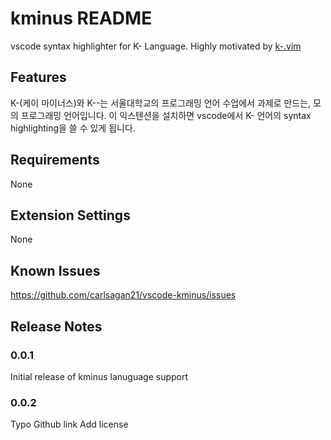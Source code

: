 # kminus README

vscode syntax highlighter for K- Language.
Highly motivated by [k-.vim](https://github.com/simnalamburt/k-.vim)

## Features

K-(케이 마이너스)와 K--는 서울대학교의 프로그래밍 언어 수업에서 과제로 만드는, 모의 프로그래밍 언어입니다. 이 익스텐션을 설치하면 vscode에서 K- 언어의 syntax highlighting을 쓸 수 있게 됩니다.

## Requirements

None

## Extension Settings

None

## Known Issues

<https://github.com/carlsagan21/vscode-kminus/issues>

## Release Notes

### 0.0.1

Initial release of kminus lanuguage support

### 0.0.2

Typo
Github link
Add license
